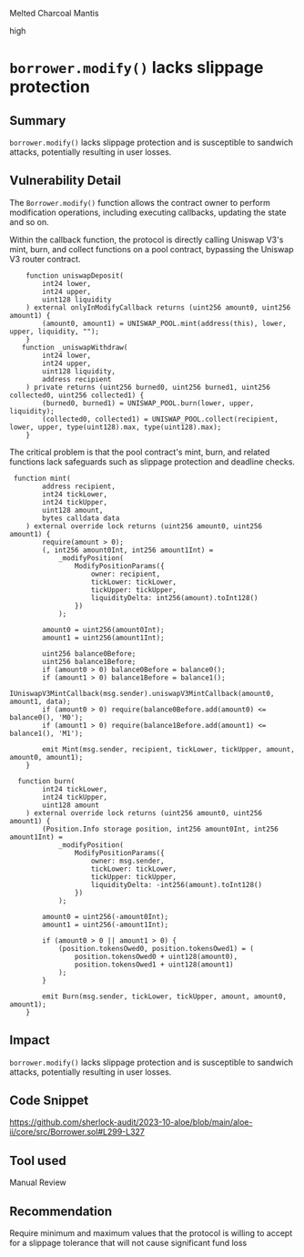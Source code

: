 Melted Charcoal Mantis

high

# `borrower.modify()` lacks slippage protection
## Summary
`borrower.modify()` lacks slippage protection and is susceptible to sandwich attacks, potentially resulting in user losses.

## Vulnerability Detail
The `Borrower.modify()` function allows the contract owner to perform modification operations, including executing callbacks, updating the state and so on.

Within the callback function, the protocol is directly calling Uniswap V3's mint, burn, and collect functions on a pool contract, bypassing the Uniswap V3 router contract. 
```solidity
    function uniswapDeposit(
        int24 lower,
        int24 upper,
        uint128 liquidity
    ) external onlyInModifyCallback returns (uint256 amount0, uint256 amount1) {
        (amount0, amount1) = UNISWAP_POOL.mint(address(this), lower, upper, liquidity, "");
    }
   function _uniswapWithdraw(
        int24 lower,
        int24 upper,
        uint128 liquidity,
        address recipient
    ) private returns (uint256 burned0, uint256 burned1, uint256 collected0, uint256 collected1) {
        (burned0, burned1) = UNISWAP_POOL.burn(lower, upper, liquidity);
        (collected0, collected1) = UNISWAP_POOL.collect(recipient, lower, upper, type(uint128).max, type(uint128).max);
    }

```

The critical problem is that the pool contract's mint, burn, and related functions lack safeguards such as slippage protection and deadline checks.
```solidity
 function mint(
        address recipient,
        int24 tickLower,
        int24 tickUpper,
        uint128 amount,
        bytes calldata data
    ) external override lock returns (uint256 amount0, uint256 amount1) {
        require(amount > 0);
        (, int256 amount0Int, int256 amount1Int) =
            _modifyPosition(
                ModifyPositionParams({
                    owner: recipient,
                    tickLower: tickLower,
                    tickUpper: tickUpper,
                    liquidityDelta: int256(amount).toInt128()
                })
            );

        amount0 = uint256(amount0Int);
        amount1 = uint256(amount1Int);

        uint256 balance0Before;
        uint256 balance1Before;
        if (amount0 > 0) balance0Before = balance0();
        if (amount1 > 0) balance1Before = balance1();
        IUniswapV3MintCallback(msg.sender).uniswapV3MintCallback(amount0, amount1, data);
        if (amount0 > 0) require(balance0Before.add(amount0) <= balance0(), 'M0');
        if (amount1 > 0) require(balance1Before.add(amount1) <= balance1(), 'M1');

        emit Mint(msg.sender, recipient, tickLower, tickUpper, amount, amount0, amount1);
    }

  function burn(
        int24 tickLower,
        int24 tickUpper,
        uint128 amount
    ) external override lock returns (uint256 amount0, uint256 amount1) {
        (Position.Info storage position, int256 amount0Int, int256 amount1Int) =
            _modifyPosition(
                ModifyPositionParams({
                    owner: msg.sender,
                    tickLower: tickLower,
                    tickUpper: tickUpper,
                    liquidityDelta: -int256(amount).toInt128()
                })
            );

        amount0 = uint256(-amount0Int);
        amount1 = uint256(-amount1Int);

        if (amount0 > 0 || amount1 > 0) {
            (position.tokensOwed0, position.tokensOwed1) = (
                position.tokensOwed0 + uint128(amount0),
                position.tokensOwed1 + uint128(amount1)
            );
        }

        emit Burn(msg.sender, tickLower, tickUpper, amount, amount0, amount1);
    }

```

## Impact
`borrower.modify()` lacks slippage protection and is susceptible to sandwich attacks, potentially resulting in user losses.

## Code Snippet
https://github.com/sherlock-audit/2023-10-aloe/blob/main/aloe-ii/core/src/Borrower.sol#L299-L327
## Tool used

Manual Review

## Recommendation
Require minimum and maximum values that the protocol is willing to accept for a slippage tolerance that will not cause significant fund loss 